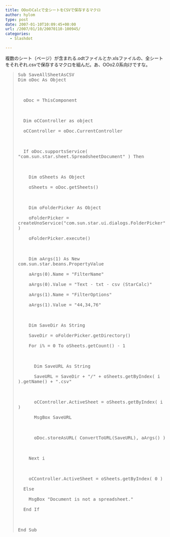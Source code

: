 ```yaml
---
title: OOoのCalcで全シートをCSVで保存するマクロ
author: hylom
type: post
date: 2007-01-10T10:09:45+00:00
url: /2007/01/10/20070110-100945/
categories:
  - Slashdot

---
```

複数のシート（ページ）が含まれる.odtファイルとか.xlsファイルの、全シートをそれぞれ.csvで保存するマクロを組んだ。あ、OOo2.0系向けですな。

> <div>
>   <tt> Sub SaveAllSheetAsCSV <br /> Dim oDoc As Object </br> <br /> &nbsp; </br> <br /> &nbsp; oDoc = ThisComponent </br> <br /> &nbsp; </br> <br /> &nbsp; Dim oCController as object </br> <br /> &nbsp; oCController = oDoc.CurrentController </br> <br /> &nbsp; </br> <br /> &nbsp; If oDoc.supportsService( "com.sun.star.sheet.SpreadsheetDocument" ) Then </br> <br /> &nbsp; </br> <br /> &nbsp; &nbsp; Dim oSheets As Object </br> <br /> &nbsp; &nbsp; oSheets = oDoc.getSheets() </br> <br /> &nbsp; </br> <br /> &nbsp; &nbsp; Dim oFolderPicker As Object </br> <br /> &nbsp; &nbsp; oFolderPicker = createUnoService("com.sun.star.ui.dialogs.FolderPicker") </br> <br /> &nbsp; &nbsp; oFolderPicker.execute() </br> <br /> &nbsp; </br> <br /> &nbsp; &nbsp; Dim aArgs(1) As New com.sun.star.beans.PropertyValue </br> <br /> &nbsp; &nbsp; aArgs(0).Name = "FilterName" </br> <br /> &nbsp; &nbsp; aArgs(0).Value = "Text - txt - csv (StarCalc)" </br> <br /> &nbsp; &nbsp; aArgs(1).Name = "FilterOptions" </br> <br /> &nbsp; &nbsp; aArgs(1).Value = "44&#44;34&#44;76" </br> <br /> &nbsp; </br> <br /> &nbsp; &nbsp; Dim SaveDir As String </br> <br /> &nbsp; &nbsp; SaveDir = oFolderPicker.getDirectory() </br> <br /> &nbsp; &nbsp; For i% = 0 To oSheets.getCount() - 1 </br> <br /> &nbsp; </br> <br /> &nbsp; &nbsp; &nbsp; Dim SaveURL As String </br> <br /> &nbsp; &nbsp; &nbsp; SaveURL = SaveDir + "/" + oSheets.getByIndex( i ).getName() + ".csv" </br> <br /> &nbsp; </br> <br /> &nbsp; &nbsp; &nbsp; oCController.ActiveSheet = oSheets.getByIndex( i ) </br> <br /> &nbsp; &nbsp; &nbsp; MsgBox SaveURL </br> <br /> &nbsp; </br> <br /> &nbsp; &nbsp; &nbsp; oDoc.storeAsURL( ConvertToURL(SaveURL)&#44; aArgs() ) </br> <br /> &nbsp; </br> <br /> &nbsp; &nbsp; Next i </br> <br /> &nbsp; </br> <br /> &nbsp; &nbsp; oCController.ActiveSheet = oSheets.getByIndex( 0 ) </br> <br /> &nbsp; Else </br> <br /> &nbsp; &nbsp; MsgBox "Document is not a spreadsheet." </br> <br /> &nbsp; End If </br> <br /> &nbsp; </br> <br /> End Sub </br> </tt>
> </div>
